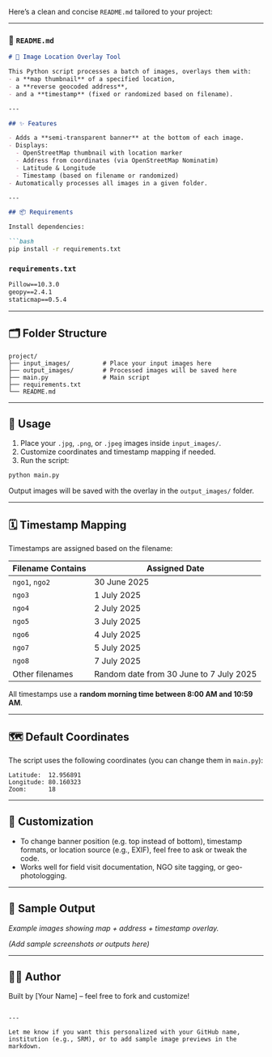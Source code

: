 Here’s a clean and concise `README.md` tailored to your project:

---

### 📄 `README.md`

````markdown
# 📍 Image Location Overlay Tool

This Python script processes a batch of images, overlays them with:
- a **map thumbnail** of a specified location,
- a **reverse geocoded address**,
- and a **timestamp** (fixed or randomized based on filename).

---

## ✨ Features

- Adds a **semi-transparent banner** at the bottom of each image.
- Displays:
  - OpenStreetMap thumbnail with location marker
  - Address from coordinates (via OpenStreetMap Nominatim)
  - Latitude & Longitude
  - Timestamp (based on filename or randomized)
- Automatically processes all images in a given folder.

---

## 📦 Requirements

Install dependencies:

```bash
pip install -r requirements.txt
````

### `requirements.txt`

```txt
Pillow==10.3.0
geopy==2.4.1
staticmap==0.5.4
```

---

## 🗂 Folder Structure

```
project/
├── input_images/         # Place your input images here
├── output_images/        # Processed images will be saved here
├── main.py               # Main script
├── requirements.txt
└── README.md
```

---

## 🔧 Usage

1. Place your `.jpg`, `.png`, or `.jpeg` images inside `input_images/`.
2. Customize coordinates and timestamp mapping if needed.
3. Run the script:

```bash
python main.py
```

Output images will be saved with the overlay in the `output_images/` folder.

---

## 🗓 Timestamp Mapping

Timestamps are assigned based on the filename:

| Filename Contains | Assigned Date                           |
| ----------------- | --------------------------------------- |
| `ngo1`, `ngo2`    | 30 June 2025                            |
| `ngo3`            | 1 July 2025                             |
| `ngo4`            | 2 July 2025                             |
| `ngo5`            | 3 July 2025                             |
| `ngo6`            | 4 July 2025                             |
| `ngo7`            | 5 July 2025                             |
| `ngo8`            | 7 July 2025                             |
| Other filenames   | Random date from 30 June to 7 July 2025 |

All timestamps use a **random morning time between 8:00 AM and 10:59 AM**.

---

## 🗺️ Default Coordinates

The script uses the following coordinates (you can change them in `main.py`):

```
Latitude:  12.956891
Longitude: 80.160323
Zoom:      18
```

---

## 🧩 Customization

* To change banner position (e.g. top instead of bottom), timestamp formats, or location source (e.g., EXIF), feel free to ask or tweak the code.
* Works well for field visit documentation, NGO site tagging, or geo-photologging.

---

## 📸 Sample Output

*Example images showing map + address + timestamp overlay.*

*(Add sample screenshots or outputs here)*

---

## 🧑‍💻 Author

Built by \[Your Name] – feel free to fork and customize!

```

---

Let me know if you want this personalized with your GitHub name, institution (e.g., SRM), or to add sample image previews in the markdown.
```

